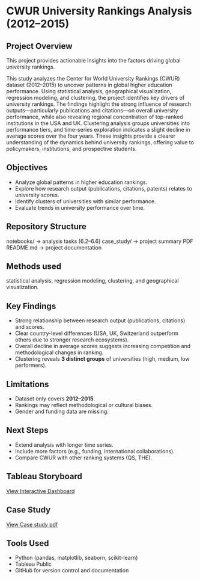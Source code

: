 # CWUR University Rankings Analysis (2012–2015)

## Project Overview
This project provides actionable insights into the factors driving global university rankings.

This study analyzes the Center for World University Rankings (CWUR) dataset (2012–2015) to uncover patterns in global higher education performance. Using statistical analysis, geographical visualization, regression modeling, and clustering, the project identifies key drivers of university rankings. The findings highlight the strong influence of research outputs—particularly publications and citations—on overall university performance, while also revealing regional concentration of top-ranked institutions in the USA and UK. Clustering analysis groups universities into performance tiers, and time-series exploration indicates a slight decline in average scores over the four years. These insights provide a clearer understanding of the dynamics behind university rankings, offering value to policymakers, institutions, and prospective students.

## Objectives
- Analyze global patterns in higher education rankings.  
- Explore how research output (publications, citations, patents) relates to university scores.  
- Identify clusters of universities with similar performance.  
- Evaluate trends in university performance over time.  

## Repository Structure
notebooks/ → analysis tasks (6.2–6.6)
case_study/ → project summary PDF
README.md → project documentation

## Methods used
statistical analysis, regression modeling, clustering, and geographical visualization.

## Key Findings
- Strong relationship between research output (publications, citations) and scores.  
- Clear country-level differences (USA, UK, Switzerland outperform others due to stronger research ecosystems).  
- Overall decline in average scores suggests increasing competition and methodological changes in ranking.
- Clustering reveals **3 distinct groups** of universities (high, medium, low performers).  

## Limitations
- Dataset only covers **2012–2015**.  
- Rankings may reflect methodological or cultural biases.  
- Gender and funding data are missing.  

## Next Steps
- Extend analysis with longer time series.  
- Include more factors (e.g., funding, international collaborations).  
- Compare CWUR with other ranking systems (QS, THE).  

## Tableau Storyboard
[View Interactive Dashboard](https://public.tableau.com/views/CWURUniversityRankingsAnalysis20122015/ProjectOverview?:language=en-US&:sid=&:redirect=auth&:display_count=n&:origin=viz_share_link)

## Case Study
[View Case study pdf](https://www.dropbox.com/scl/fi/l6d5k3jyja5euzac1jaui/Case-Study_World-University-Rankings-Analysis.pdf?rlkey=6qxsoiw5tyly0kov776sz8eid&st=375pxlpr&dl=0)

## Tools Used
- Python (pandas, matplotlib, seaborn, scikit-learn)  
- Tableau Public  
- GitHub for version control and documentation  
